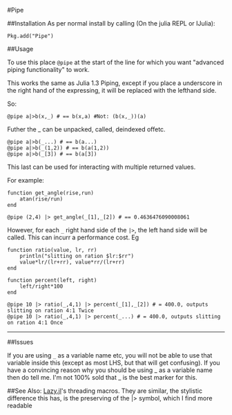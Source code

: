 #Pipe

##Installation
As per normal install by calling (On the julia REPL or IJulia):

```
Pkg.add("Pipe")
```


##Usage


To use this place `@pipe` at the start of the line for which you want "advanced piping functionality" to work.

This works the same as Julia 1.3 Piping,
except if you place a underscore in the right hand of the expressing, it will be replaced with the lefthand side.

So:

```
@pipe a|>b(x,_) # == b(x,a) #Not: (b(x,_))(a) 
```

Futher  the _ can be unpacked, called, deindexed offetc.

```
@pipe a|>b(_...) # == b(a...)
@pipe a|>b(_(1,2)) # == b(a(1,2))
@pipe a|>b(_[3]) # == b(a[3])
```

This last can be used for interacting with multiple returned values.

For example:

```
function get_angle(rise,run)
    atan(rise/run)
end

@pipe (2,4) |> get_angle(_[1],_[2]) # == 0.4636476090008061

```

However, for each `_` right hand side of the `|>`, the left hand side will be called.
This can incurr a performance cost.
Eg

```
function ratio(value, lr, rr)
    println("slitting on ration $lr:$rr")
    value*lr/(lr+rr), value*rr/(lr+rr)
end

function percent(left, right)
    left/right*100
end

@pipe 10 |> ratio(_,4,1) |> percent(_[1],_[2]) # = 400.0, outputs slitting on ration 4:1 Twice
@pipe 10 |> ratio(_,4,1) |> percent(_...) # = 400.0, outputs slitting on ration 4:1 Once
```




---------------------

##Issues

If you are using `_` as a variable name etc, you will not be able to use that variable inside this  (except as most LHS, but that will get confusing). If you have a convincing reason why you should be using _ as a variable name then do tell me.
I'm not 100% sold that _ is the best marker for this.

##See Also:
[Lazy.jl](https://github.com/one-more-minute/Lazy.jl#macros)'s threading macros.
They are similar, the stylistic difference this has, is the preserving of the |> symbol, which I find more readable
